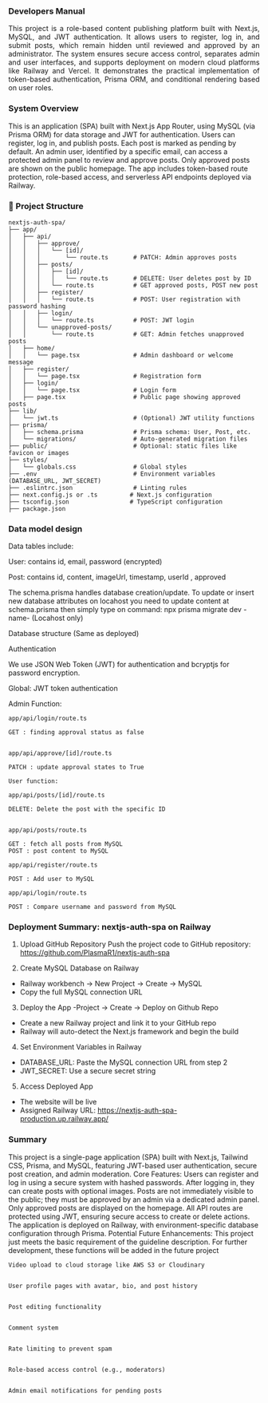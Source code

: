 ###  Developers Manual
<div align="justify">
This project is a role-based content publishing platform built with Next.js, MySQL, and JWT authentication. 
It allows users to register, log in, and submit posts, which remain hidden until reviewed and approved by an administrator. 
The system ensures secure access control, separates admin and user interfaces, and supports deployment on modern cloud platforms like Railway and Vercel. 
It demonstrates the practical implementation of token-based authentication, Prisma ORM, and conditional rendering based on user roles.
</div>

###  System Overview


This is an application (SPA) built with Next.js App Router, using MySQL (via Prisma ORM) for data storage and JWT for authentication. 
Users can register, log in, and publish posts. Each post is marked as pending by default. 
An admin user, identified by a specific email, can access a protected admin panel to review and approve posts. 
Only approved posts are shown on the public homepage. The app includes token-based route protection, role-based access, 
and serverless API endpoints deployed via Railway.




### 📁 Project Structure

```text
nextjs-auth-spa/
├── app/
│   ├── api/
│   │   ├── approve/
│   │   │   └── [id]/
│   │   │       └── route.ts       # PATCH: Admin approves posts
│   │   ├── posts/
│   │   │   ├── [id]/
│   │   │   │   └── route.ts       # DELETE: User deletes post by ID
│   │   │   └── route.ts           # GET approved posts, POST new post
│   │   ├── register/
│   │   │   └── route.ts           # POST: User registration with password hashing
│   │   ├── login/
│   │   │   └── route.ts           # POST: JWT login
│   │   └── unapproved-posts/
│   │       └── route.ts           # GET: Admin fetches unapproved posts
│   ├── home/
│   │   └── page.tsx               # Admin dashboard or welcome message
│   ├── register/
│   │   └── page.tsx               # Registration form
│   ├── login/
│   │   └── page.tsx               # Login form
│   ├── page.tsx                   # Public page showing approved posts
├── lib/
│   └── jwt.ts                     # (Optional) JWT utility functions
├── prisma/
│   ├── schema.prisma              # Prisma schema: User, Post, etc.
│   └── migrations/                # Auto-generated migration files
├── public/                        # Optional: static files like favicon or images
├── styles/
│   └── globals.css                # Global styles
├── .env                           # Environment variables (DATABASE_URL, JWT_SECRET)
├── .eslintrc.json                 # Linting rules
├── next.config.js or .ts         # Next.js configuration
├── tsconfig.json                 # TypeScript configuration
├── package.json
```



### Data model design


Data tables include:

User: contains id, email, password (encrypted)

Post: contains id, content, imageUrl, timestamp, userId , approved

The schema.prisma handles database creation/update. To update or insert new database attributes on locahost you need to update content at schema.prisma then simply type on command: npx prisma migrate dev -name- (Locahost only)


Database structure (Same as deployed)


Authentication

We use JSON Web Token (JWT) for authentication and bcryptjs for password encryption.

Global: JWT token authentication

Admin Function:

```text
app/api/login/route.ts

GET : finding approval status as false


app/api/approve/[id]/route.ts

PATCH : update approval states to True

User function:

app/api/posts/[id]/route.ts

DELETE: Delete the post with the specific ID 


app/api/posts/route.ts

GET : fetch all posts from MySQL
POST : post content to MySQL

app/api/register/route.ts

POST : Add user to MySQL

app/api/login/route.ts

POST : Compare username and password from MySQL

```

### Deployment Summary: nextjs-auth-spa on Railway 



1. Upload GitHub Repository
Push the project code to GitHub repository: 
https://github.com/PlasmaR1/nextjs-auth-spa

2. Create MySQL Database on Railway
- Railway workbench → New Project → Create → MySQL 
- Copy the full MySQL connection URL

3. Deploy the App
 -Project → Create → Deploy on Github Repo
- Create a new Railway project and link it to your GitHub repo
- Railway will auto-detect the Next.js framework and begin the build

4. Set Environment Variables in Railway
- DATABASE_URL: Paste the MySQL connection URL from step 2 
- JWT_SECRET: Use a secure secret string

5. Access Deployed App
- The website will be live 
- Assigned Railway URL: https://nextjs-auth-spa-production.up.railway.app/




### Summary



This project is a single-page application (SPA) built with Next.js, Tailwind CSS, Prisma, and MySQL, featuring JWT-based user authentication, secure post creation, and admin moderation.
Core Features:
Users can register and log in using a secure system with hashed passwords. After logging in, they can create posts with optional images. Posts are not immediately visible to the public; they must be approved by an admin via a dedicated admin panel. Only approved posts are displayed on the homepage. All API routes are protected using JWT, ensuring secure access to create or delete actions. The application is deployed on Railway, with environment-specific database configuration through Prisma.
Potential Future Enhancements:
This project just meets the basic requirement of the guideline description. For further development, these functions will be added in the future project

```text
Video upload to cloud storage like AWS S3 or Cloudinary


User profile pages with avatar, bio, and post history


Post editing functionality


Comment system


Rate limiting to prevent spam


Role-based access control (e.g., moderators)


Admin email notifications for pending posts

```




